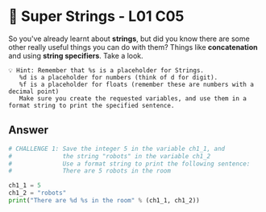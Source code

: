 # 🧵 Super Strings - L01 C05

So you've already learnt about **strings**, but did you know there are some other really useful things you can do with them? Things like **concatenation** and using **string specifiers**. Take a look. 

```
💡 Hint: Remember that %s is a placeholder for Strings.
   %d is a placeholder for numbers (think of d for digit).
   %f is a placeholder for floats (remember these are numbers with a decimal point)
   Make sure you create the requested variables, and use them in a format string to print the specified sentence.
```

## Answer

```python
# CHALLENGE 1: Save the integer 5 in the variable ch1_1, and
#              the string "robots" in the variable ch1_2
#              Use a format string to print the following sentence:
#              There are 5 robots in the room

ch1_1 = 5
ch1_2 = "robots"
print("There are %d %s in the room" % (ch1_1, ch1_2))
```
